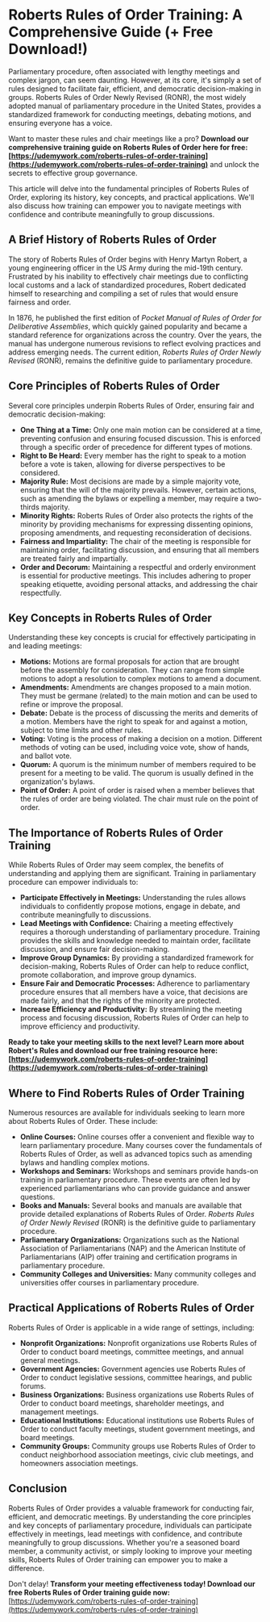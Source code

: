 # Roberts Rules of Order Training: A Comprehensive Guide (+ Free Download!)

Parliamentary procedure, often associated with lengthy meetings and complex jargon, can seem daunting. However, at its core, it's simply a set of rules designed to facilitate fair, efficient, and democratic decision-making in groups. Roberts Rules of Order Newly Revised (RONR), the most widely adopted manual of parliamentary procedure in the United States, provides a standardized framework for conducting meetings, debating motions, and ensuring everyone has a voice.

Want to master these rules and chair meetings like a pro? **Download our comprehensive training guide on Roberts Rules of Order here for free: [https://udemywork.com/roberts-rules-of-order-training](https://udemywork.com/roberts-rules-of-order-training)** and unlock the secrets to effective group governance.

This article will delve into the fundamental principles of Roberts Rules of Order, exploring its history, key concepts, and practical applications. We'll also discuss how training can empower you to navigate meetings with confidence and contribute meaningfully to group discussions.

## A Brief History of Roberts Rules of Order

The story of Roberts Rules of Order begins with Henry Martyn Robert, a young engineering officer in the US Army during the mid-19th century. Frustrated by his inability to effectively chair meetings due to conflicting local customs and a lack of standardized procedures, Robert dedicated himself to researching and compiling a set of rules that would ensure fairness and order.

In 1876, he published the first edition of *Pocket Manual of Rules of Order for Deliberative Assemblies*, which quickly gained popularity and became a standard reference for organizations across the country. Over the years, the manual has undergone numerous revisions to reflect evolving practices and address emerging needs. The current edition, *Roberts Rules of Order Newly Revised* (RONR), remains the definitive guide to parliamentary procedure.

## Core Principles of Roberts Rules of Order

Several core principles underpin Roberts Rules of Order, ensuring fair and democratic decision-making:

*   **One Thing at a Time:** Only one main motion can be considered at a time, preventing confusion and ensuring focused discussion. This is enforced through a specific order of precedence for different types of motions.
*   **Right to Be Heard:** Every member has the right to speak to a motion before a vote is taken, allowing for diverse perspectives to be considered.
*   **Majority Rule:** Most decisions are made by a simple majority vote, ensuring that the will of the majority prevails. However, certain actions, such as amending the bylaws or expelling a member, may require a two-thirds majority.
*   **Minority Rights:** Roberts Rules of Order also protects the rights of the minority by providing mechanisms for expressing dissenting opinions, proposing amendments, and requesting reconsideration of decisions.
*   **Fairness and Impartiality:** The chair of the meeting is responsible for maintaining order, facilitating discussion, and ensuring that all members are treated fairly and impartially.
*   **Order and Decorum:** Maintaining a respectful and orderly environment is essential for productive meetings. This includes adhering to proper speaking etiquette, avoiding personal attacks, and addressing the chair respectfully.

## Key Concepts in Roberts Rules of Order

Understanding these key concepts is crucial for effectively participating in and leading meetings:

*   **Motions:** Motions are formal proposals for action that are brought before the assembly for consideration. They can range from simple motions to adopt a resolution to complex motions to amend a document.
*   **Amendments:** Amendments are changes proposed to a main motion. They must be germane (related) to the main motion and can be used to refine or improve the proposal.
*   **Debate:** Debate is the process of discussing the merits and demerits of a motion. Members have the right to speak for and against a motion, subject to time limits and other rules.
*   **Voting:** Voting is the process of making a decision on a motion. Different methods of voting can be used, including voice vote, show of hands, and ballot vote.
*   **Quorum:** A quorum is the minimum number of members required to be present for a meeting to be valid. The quorum is usually defined in the organization's bylaws.
*   **Point of Order:** A point of order is raised when a member believes that the rules of order are being violated. The chair must rule on the point of order.

## The Importance of Roberts Rules of Order Training

While Roberts Rules of Order may seem complex, the benefits of understanding and applying them are significant. Training in parliamentary procedure can empower individuals to:

*   **Participate Effectively in Meetings:**  Understanding the rules allows individuals to confidently propose motions, engage in debate, and contribute meaningfully to discussions.
*   **Lead Meetings with Confidence:** Chairing a meeting effectively requires a thorough understanding of parliamentary procedure. Training provides the skills and knowledge needed to maintain order, facilitate discussion, and ensure fair decision-making.
*   **Improve Group Dynamics:** By providing a standardized framework for decision-making, Roberts Rules of Order can help to reduce conflict, promote collaboration, and improve group dynamics.
*   **Ensure Fair and Democratic Processes:**  Adherence to parliamentary procedure ensures that all members have a voice, that decisions are made fairly, and that the rights of the minority are protected.
*   **Increase Efficiency and Productivity:** By streamlining the meeting process and focusing discussion, Roberts Rules of Order can help to improve efficiency and productivity.

**Ready to take your meeting skills to the next level? Learn more about Robert's Rules and download our free training resource here: [https://udemywork.com/roberts-rules-of-order-training](https://udemywork.com/roberts-rules-of-order-training)**

## Where to Find Roberts Rules of Order Training

Numerous resources are available for individuals seeking to learn more about Roberts Rules of Order. These include:

*   **Online Courses:** Online courses offer a convenient and flexible way to learn parliamentary procedure. Many courses cover the fundamentals of Roberts Rules of Order, as well as advanced topics such as amending bylaws and handling complex motions.
*   **Workshops and Seminars:** Workshops and seminars provide hands-on training in parliamentary procedure. These events are often led by experienced parliamentarians who can provide guidance and answer questions.
*   **Books and Manuals:** Several books and manuals are available that provide detailed explanations of Roberts Rules of Order. *Roberts Rules of Order Newly Revised* (RONR) is the definitive guide to parliamentary procedure.
*   **Parliamentary Organizations:** Organizations such as the National Association of Parliamentarians (NAP) and the American Institute of Parliamentarians (AIP) offer training and certification programs in parliamentary procedure.
*   **Community Colleges and Universities:** Many community colleges and universities offer courses in parliamentary procedure.

## Practical Applications of Roberts Rules of Order

Roberts Rules of Order is applicable in a wide range of settings, including:

*   **Nonprofit Organizations:**  Nonprofit organizations use Roberts Rules of Order to conduct board meetings, committee meetings, and annual general meetings.
*   **Government Agencies:** Government agencies use Roberts Rules of Order to conduct legislative sessions, committee hearings, and public forums.
*   **Business Organizations:** Business organizations use Roberts Rules of Order to conduct board meetings, shareholder meetings, and management meetings.
*   **Educational Institutions:** Educational institutions use Roberts Rules of Order to conduct faculty meetings, student government meetings, and board meetings.
*   **Community Groups:** Community groups use Roberts Rules of Order to conduct neighborhood association meetings, civic club meetings, and homeowners association meetings.

## Conclusion

Roberts Rules of Order provides a valuable framework for conducting fair, efficient, and democratic meetings. By understanding the core principles and key concepts of parliamentary procedure, individuals can participate effectively in meetings, lead meetings with confidence, and contribute meaningfully to group discussions. Whether you're a seasoned board member, a community activist, or simply looking to improve your meeting skills, Roberts Rules of Order training can empower you to make a difference.

Don't delay! **Transform your meeting effectiveness today! Download our free Roberts Rules of Order training guide now:** [https://udemywork.com/roberts-rules-of-order-training](https://udemywork.com/roberts-rules-of-order-training)
